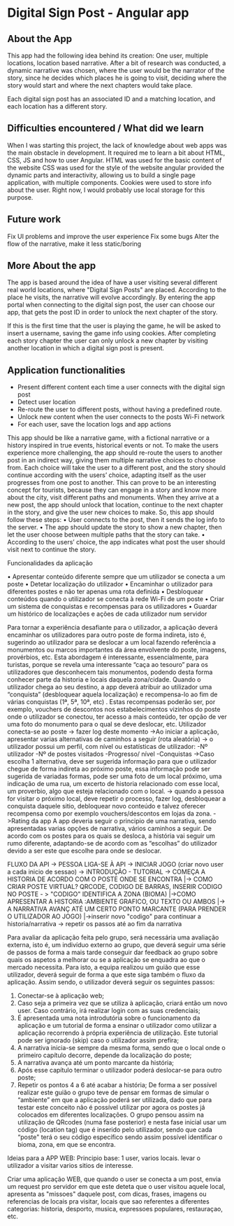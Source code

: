 # Digital Sign Post - Angular app

## About the App

This app had the following idea behind its creation: One user, multiple locations, location based narrative.
After a bit of research was conducted, a dynamic narrative was chosen, where the user would be the narrator of the story, since he decides which places he is going to visit, deciding where the story would start and where the next chapters would take place.

Each digital sign post has an associated ID and a matching location, and each location has a different story.


## Difficulties encountered / What did we learn

When I was starting this project, the lack of knowledge about web apps was the main obstacle in development. It required me to learn a bit about HTML, CSS, JS and how to user Angular.
HTML was used for the basic content of the website
CSS was used for the style of the website
angular provided the dynamic parts and interactivity, allowing us to build a single page application, with multiple components.
Cookies were used to store info about the user. Right now, I would probably use local storage for this purpose.

## Future work

Fix UI problems and improve the user experience
Fix some bugs
Alter the flow of the narrative, make it less static/boring

## More About the app

The app is based around the idea of have a user visiting several different real world locations, where "Digital Sign Posts" are placed. According to the place he visits, the narrative will evolve accordingly. By entering the app portal when connecting to the digital sign post, the user can choose our app, that gets the post ID in order to unlock the next chapter of the story.

If this is the first time that the user is playing the game, he will be asked to insert a username, saving the game info using cookies. After completing each story chapter the user can only unlock a new chapter by visiting another location in which a digital sign post is present.

## Application functionalities

- Present different content each time a user connects with the digital sign post
- Detect user location
- Re-route the user to different posts, without having a predefined route.
- Unlock new content when the user connects to the posts Wi-Fi network
- For each user, save the location logs and app actions

This app should be like a narrative game, with a fictional narrative or a history inspired in true events, historical events or not.  To make the users experience more challenging, the app should re-route the users to another post in an indirect way, giving them multiple narrative choices to choose from. Each choice will take the user to a different post, and the story should continue according with the users’ choice, adapting itself as the user progresses from one post to another.
This can prove to be an interesting concept for tourists, because they can engage in a story and know more about the city, visit different paths and monuments. When they arrive at a new post, the app should unlock that location, continue to the next chapter in the story, and give the user new choices to make.
So, this app should follow these steps:
•	User connects to the post, then it sends the log info to the server.
•	The app should update the story to show a new chapter, then let the user choose between multiple paths that the story can take. 
•	According to the users’ choice, the app indicates what post the user should visit next to continue the story.


Funcionalidades da aplicação

•	Apresentar conteúdo diferente sempre que um utilizador se conecta a um poste
•	Detetar localização do utilizador
•	Encaminhar o utilizador para diferentes postes e não ter apenas uma rota definida
•	Desbloquear conteúdos quando o utilizador se conecta à rede Wi-Fi de um poste
•	Criar um sistema de conquistas e recompensas para os utilizadores
•	Guardar um histórico de localizações e ações de cada utilizador num servidor

Para tornar a experiência desafiante para o utilizador, a aplicação deverá encaminhar os utilizadores para outro poste de forma indireta, isto é, sugerindo ao utilizador para se deslocar a um local fazendo referência a monumentos ou marcos importantes da área envolvente do poste, imagens, provérbios, etc. Esta abordagem é interessante, essencialmente, para turistas, porque se revela uma interessante “caça ao tesouro” para os utilizadores que desconhecem tais monumentos, podendo desta forma conhecer parte da historia e locais daquela zona/cidade. Quando o utilizador chega ao seu destino, a app deverá atribuir ao utilizador uma “conquista” (desbloquear aquela localização) e recompensa-lo ao fim de várias conquistas (1ª, 5ª, 10ª, etc) . Estas recompensas poderão ser, por exemplo, vouchers de descontos nos estabelecimentos vizinhos do poste onde o utilizador se conectou, ter acesso a mais conteúdo, ter opção de ver uma foto do monumento para o qual se deve deslocar, etc. 
Utilizador conecta-se ao poste
-> fazer log deste momento
->Ao iniciar a aplicação, apresentar varias alternativas de caminhos a seguir (rota aleatória)
-> o utilizador possui um perfil, com nível ou estatísticas de utilizador:
-Nº utilizador
-Nº de postes visitados
-Progresso/ nível
-Conquistas
->Caso escolha 1 alternativa, deve ser sugerida informação para que o utilizador chegue de forma indireta ao próximo poste, essa informação pode ser sugerida de variadas formas, pode ser uma foto de um local próximo, uma indicação de uma rua, um excerto de historia relacionado com esse local, um proverbio, algo que esteja relacionado com o local.
-> quando a pessoa for visitar o próximo local, deve repetir o processo, fazer log, desbloquear a conquista daquele sitio, debloquear novo conteúdo e talvez oferecer recompensa como por exemplo vouchers/descontos em lojas da zona. 
->Rating da app
A app deveria seguir o principio de uma narrativa, sendo apresentadas varias opções de narrativa, vários caminhos a seguir. De acordo com os postes para os quais se desloca, a história vai seguir um rumo diferente, adaptando-se de acordo com as “escolhas” do utilizador devido a ser este que escolhe para onde se deslocar.

FLUXO DA API
-> PESSOA LIGA-SE À API
-> INICIAR JOGO (criar novo user a cada inicio de sessao)
-> iNTRODUÇÃO - TUTORIAL
-> COMEÇA A HISTORIA DE ACORDO COM O POSTE ONDE SE ENCONTRA
	|-> COMO CRIAR POSTE VIRTUAL? QRCODE, CODIGO DE BARRAS, INSERIR CODIGO NO POSTE - > "CODIGO" IDENTIFICA A ZONA (BIOMA) 
	|->COMO APRESENTAR A HISTORIA :AMBIENTE GRAFICO, OU TEXTO  OU AMBOS
	|-> A NARRATIVA AVANÇ ATÉ UM CERTO PONTO MARCANTE (PARA PRENDER O UTILIZADOR AO JOGO)
		|->inserir novo "codigo" para continuar a historia/narrativa 
-> repetir os passos até ao fim da narrativa

Para avaliar da aplicação feita pelo grupo, será necessária uma avaliação externa, isto é,
um indivíduo externo ao grupo, que deverá seguir uma série de passos de forma a mais tarde
conseguir dar feedback ao grupo sobre quais os aspetos a melhorar ou se a aplicação se
enquadra ao que o mercado necessita.
Para isto, a equipa realizou um guião que esse utilizador, deverá seguir de forma a que
este siga também o fluxo da aplicação. Assim sendo, o utilizador deverá seguir os seguintes
passos:
1. Conectar-se à aplicação web;
2. Caso seja a primeira vez que se utiliza à aplicação, criará então um novo user.
Caso contrário, irá realizar login com as suas credenciais;
3. É apresentada uma nota introdutória sobre o funcionamento da aplicação e um
tutorial de forma a ensinar o utilizador como utilizar a aplicação recorrendo à
própria experiência de utilização. Este tutorial pode ser ignorado (skip) caso o
utilizador assim prefira;
4. A narrativa inicia-se sempre da mesma forma, sendo que o local onde o primeiro
capítulo decorre, depende da localização do poste;
5. A narrativa avança até um ponto marcante da história;
6. Após esse capítulo terminar o utilizador poderá deslocar-se para outro poste;
7. Repetir os pontos 4 a 6 até acabar a história;
De forma a ser possível realizar este guião o grupo teve de pensar em formas de simular
o “ambiente” em que a aplicação poderá ser utilizada, dado que para testar este conceito não é
possível utilizar por agora os postes já colocados em diferentes localizações. O grupo pensou
assim na utilização de QRcodes (numa fase posterior) e nesta fase inicial usar um código
(location tag) que é inserido pelo utilizador, sendo que cada “poste" terá o seu código específico
sendo assim possível identificar o bioma, zona, em que se encontra.

Ideias para a APP WEB:
Principio base:
1 user, varios locais.
levar o utilizador a visitar varios sitios de interesse.

Criar uma aplicação WEB, que quando o user se conecta a um post,
envia um request pro servidor em que este deteta que o user visitou aquele local,
apresenta as "missoes" daquele post, com dicas, frases, imagens ou referencias de locais pra visitar,
locais que sao referentes a diferentes categorias: historia, desporto, musica,
expressoes populares, restauraçao, etc.

